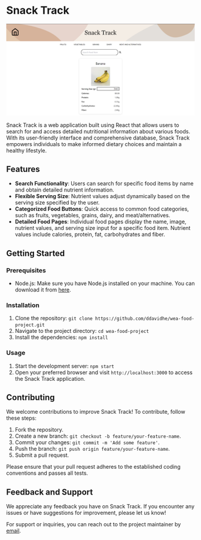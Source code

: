 # Snack Track

![Snack Track Banner](./src/SnackTrackHome.png)

Snack Track is a web application built using React that allows users to search for and access detailed nutritional information about various foods. With its user-friendly interface and comprehensive database, Snack Track empowers individuals to make informed dietary choices and maintain a healthy lifestyle.

## Features

- **Search Functionality**: Users can search for specific food items by name and obtain detailed nutrient information.
- **Flexible Serving Size**: Nutrient values adjust dynamically based on the serving size specified by the user.
- **Categorized Food Buttons**: Quick access to common food categories, such as fruits, vegetables, grains, dairy, and meat/alternatives.
- **Detailed Food Pages**: Individual food pages display the name, image, nutrient values, and serving size input for a specific food item. Nutrient values include calories, protein, fat, carbohydrates and fiber.

## Getting Started

### Prerequisites

- Node.js: Make sure you have Node.js installed on your machine. You can download it from [here](https://nodejs.org).

### Installation

1. Clone the repository: `git clone https://github.com/ddavidhe/wea-food-project.git`
2. Navigate to the project directory: `cd wea-food-project`
3. Install the dependencies: `npm install`

### Usage

1. Start the development server: `npm start`
2. Open your preferred browser and visit `http://localhost:3000` to access the Snack Track application.

## Contributing

We welcome contributions to improve Snack Track! To contribute, follow these steps:

1. Fork the repository.
2. Create a new branch: `git checkout -b feature/your-feature-name`.
3. Commit your changes: `git commit -m 'Add some feature'`.
4. Push the branch: `git push origin feature/your-feature-name`.
5. Submit a pull request.

Please ensure that your pull request adheres to the established coding conventions and passes all tests.

## Feedback and Support

We appreciate any feedback you have on Snack Track. If you encounter any issues or have suggestions for improvement, please let us know!

For support or inquiries, you can reach out to the project maintainer by [email](mailto:dylan.finlay33@gmail.com).
